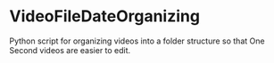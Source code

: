# VideoFileDateOrganizing
Python script for organizing videos into a folder structure so that One Second videos are easier to edit.
